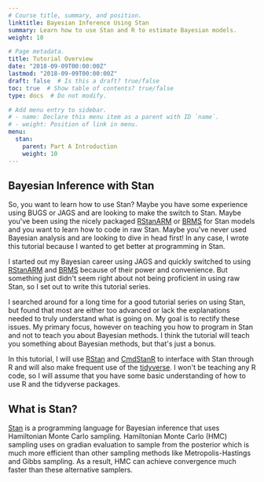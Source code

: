 ```yaml
---
# Course title, summary, and position.
linktitle: Bayesian Inference Using Stan
summary: Learn how to use Stan and R to estimate Bayesian models.
weight: 10

# Page metadata.
title: Tutorial Overview
date: "2018-09-09T00:00:00Z"
lastmod: "2018-09-09T00:00:00Z"
draft: false  # Is this a draft? true/false
toc: true  # Show table of contents? true/false
type: docs  # Do not modify.

# Add menu entry to sidebar.
# - name: Declare this menu item as a parent with ID `name`.
# - weight: Position of link in menu.
menu:
  stan:
    parent: Part A Introduction
    weight: 10
---
```


## Bayesian Inference with Stan

So, you want to learn how to use Stan? Maybe you have some experience using BUGS or JAGS and are looking to make the switch to Stan. Maybe you've been using the nicely packaged [RStanARM](http://mc-stan.org/rstanarm/index.html) or [BRMS](https://mc-stan.org/users/interfaces/brms) for Stan models and you want to learn how to code in raw Stan. Maybe you've never used Bayesian analysis and are looking to dive in head first! In any case, I wrote this tutorial because I wanted to get better at programming in Stan. 

I started out my Bayesian career using JAGS and quickly switched to using [RStanARM](http://mc-stan.org/rstanarm/index.html) and [BRMS](https://mc-stan.org/users/interfaces/brms) because of their power and convenience. But something just didn't seem right about not being proficient in using raw Stan, so I set out to write this tutorial series. 

I searched around for a long time for a good tutorial series on using Stan, but found that most are either too advanced or lack the explanations needed to truly understand what is going on. My goal is to rectify these issues. My primary focus, however on teaching you how to program in Stan and not to teach you about Bayesian methods. I think the tutorial will teach you something about Bayesian methods, but that's just a bonus. 

In this tutorial, I will use [RStan](https://mc-stan.org/rstan/) and [CmdStanR](https://mc-stan.org/cmdstanr/) to interface with Stan through R and will also make frequent use of the [tidyverse](https://www.tidyverse.org). I won't be teaching any R code, so I will assume that you have some basic understanding of how to use R and the tidyverse packages. 

## What is Stan?

[Stan](https://mc-stan.org) is a programming language for Bayesian inference that uses Hamiltonian Monte Carlo sampling. Hamiltonian Monte Carlo (HMC) sampling uses on gradian evaluation to sample from the posterior which is much more efficient than other sampling methods like Metropolis-Hastings and Gibbs sampling. As a result, HMC can achieve convergence much faster than these alternative samplers.
